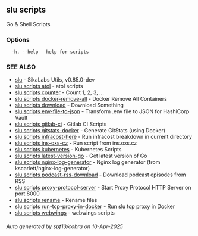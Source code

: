 ## slu scripts

Go & Shell Scripts

### Options

```
  -h, --help   help for scripts
```

### SEE ALSO

* [slu](slu.md)	 - SikaLabs Utils, v0.85.0-dev
* [slu scripts atol](slu_scripts_atol.md)	 - atol scripts
* [slu scripts counter](slu_scripts_counter.md)	 - Count 1, 2, 3, ...
* [slu scripts docker-remove-all](slu_scripts_docker-remove-all.md)	 - Docker Remove All Containers
* [slu scripts download](slu_scripts_download.md)	 - Download Something
* [slu scripts env-file-to-json](slu_scripts_env-file-to-json.md)	 - Transform .env file to JSON for HashiCorp Vault
* [slu scripts gitlab-ci](slu_scripts_gitlab-ci.md)	 - Gitlab CI Scripts
* [slu scripts gitstats-docker](slu_scripts_gitstats-docker.md)	 - Generate GitStats (using Docker)
* [slu scripts infracost-here](slu_scripts_infracost-here.md)	 - Run infracost breakdown in current directory
* [slu scripts ins-oxs-cz](slu_scripts_ins-oxs-cz.md)	 - Run script from ins.oxs.cz
* [slu scripts kubernetes](slu_scripts_kubernetes.md)	 - Kubernetes Scripts
* [slu scripts latest-version-go](slu_scripts_latest-version-go.md)	 - Get latest version of Go
* [slu scripts nginx-log-generator](slu_scripts_nginx-log-generator.md)	 - Nginx log generator (from kscarlett/nginx-log-generator)
* [slu scripts podcast-rss-download](slu_scripts_podcast-rss-download.md)	 - Download podcast episodes from RSS
* [slu scripts proxy-protocol-server](slu_scripts_proxy-protocol-server.md)	 - Start Proxy Protocol HTTP Server on port 8000
* [slu scripts rename](slu_scripts_rename.md)	 - Rename files
* [slu scripts run-tcp-proxy-in-docker](slu_scripts_run-tcp-proxy-in-docker.md)	 - Run slu tcp proxy in Docker
* [slu scripts webwings](slu_scripts_webwings.md)	 - webwings scripts

###### Auto generated by spf13/cobra on 10-Apr-2025
